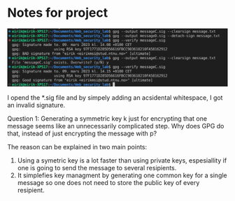 # Notes for project

![Bad sign](../LaTeX/Pictures/sig_error.png)

I opend the *.sig file and by simpely adding an acsidental whitespace, I got an invalid signature.

Question 1: Generating a symmetric key k just for encrypting that one message seems like an unnecessarily complicated step. Why does GPG do that, instead of just encrypting the message with p?

The reason can be explained in two main points:

1. Using a symetric key is a lot faster than using private keys, espesiallity if one is going to send the message to several resipients.
2. It simplefies key managment by generating one common key for a single message so one does not need to store the public key of every resipient.
